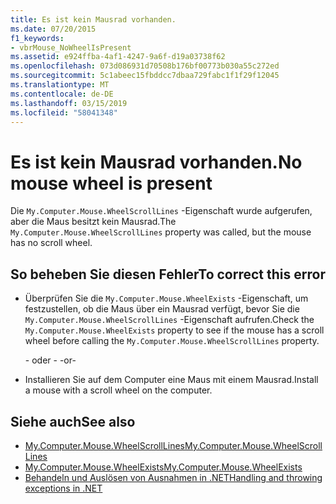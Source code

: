 ```yaml
---
title: Es ist kein Mausrad vorhanden.
ms.date: 07/20/2015
f1_keywords:
- vbrMouse_NoWheelIsPresent
ms.assetid: e924ffba-4af1-4247-9a6f-d19a03738f62
ms.openlocfilehash: 073d086931d70508b176bf00773b030a55c272ed
ms.sourcegitcommit: 5c1abeec15fbddcc7dbaa729fabc1f1f29f12045
ms.translationtype: MT
ms.contentlocale: de-DE
ms.lasthandoff: 03/15/2019
ms.locfileid: "58041348"
---
```

# <a name="no-mouse-wheel-is-present"></a><span data-ttu-id="fbb7f-102">Es ist kein Mausrad vorhanden.</span><span class="sxs-lookup"><span data-stu-id="fbb7f-102">No mouse wheel is present</span></span>
<span data-ttu-id="fbb7f-103">Die `My.Computer.Mouse.WheelScrollLines` -Eigenschaft wurde aufgerufen, aber die Maus besitzt kein Mausrad.</span><span class="sxs-lookup"><span data-stu-id="fbb7f-103">The `My.Computer.Mouse.WheelScrollLines` property was called, but the mouse has no scroll wheel.</span></span>  
  
## <a name="to-correct-this-error"></a><span data-ttu-id="fbb7f-104">So beheben Sie diesen Fehler</span><span class="sxs-lookup"><span data-stu-id="fbb7f-104">To correct this error</span></span>  
  
-   <span data-ttu-id="fbb7f-105">Überprüfen Sie die `My.Computer.Mouse.WheelExists` -Eigenschaft, um festzustellen, ob die Maus über ein Mausrad verfügt, bevor Sie die `My.Computer.Mouse.WheelScrollLines` -Eigenschaft aufrufen.</span><span class="sxs-lookup"><span data-stu-id="fbb7f-105">Check the `My.Computer.Mouse.WheelExists` property to see if the mouse has a scroll wheel before calling the `My.Computer.Mouse.WheelScrollLines` property.</span></span>  
  
     <span data-ttu-id="fbb7f-106">- oder - </span><span class="sxs-lookup"><span data-stu-id="fbb7f-106">-or-</span></span>  
  
-   <span data-ttu-id="fbb7f-107">Installieren Sie auf dem Computer eine Maus mit einem Mausrad.</span><span class="sxs-lookup"><span data-stu-id="fbb7f-107">Install a mouse with a scroll wheel on the computer.</span></span>  
  
## <a name="see-also"></a><span data-ttu-id="fbb7f-108">Siehe auch</span><span class="sxs-lookup"><span data-stu-id="fbb7f-108">See also</span></span>

- [<span data-ttu-id="fbb7f-109">My.Computer.Mouse.WheelScrollLines</span><span class="sxs-lookup"><span data-stu-id="fbb7f-109">My.Computer.Mouse.WheelScrollLines</span></span>](xref:Microsoft.VisualBasic.Devices.Mouse.WheelScrollLines)
- [<span data-ttu-id="fbb7f-110">My.Computer.Mouse.WheelExists</span><span class="sxs-lookup"><span data-stu-id="fbb7f-110">My.Computer.Mouse.WheelExists</span></span>](xref:Microsoft.VisualBasic.Devices.Mouse.WheelExists)
- [<span data-ttu-id="fbb7f-111">Behandeln und Auslösen von Ausnahmen in .NET</span><span class="sxs-lookup"><span data-stu-id="fbb7f-111">Handling and throwing exceptions in .NET</span></span>](../../standard/exceptions/index.md)
